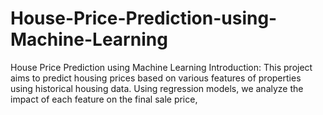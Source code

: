 # House-Price-Prediction-using-Machine-Learning
House Price Prediction using Machine Learning Introduction:  This project aims to predict housing prices based on various features of properties using historical housing data. Using regression models, we analyze the impact of each feature on the final sale price,
